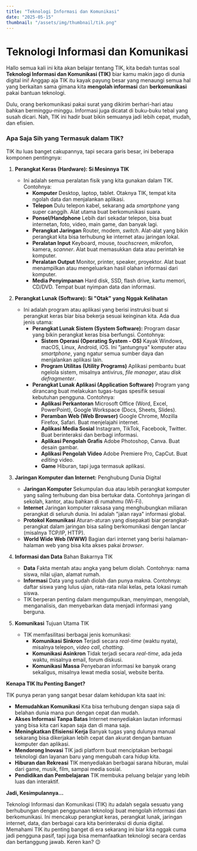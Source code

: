 ```yaml
---
title: "Teknologi Informasi dan Komunikasi"
date: "2025-05-15"
thumbnail: "/assets/img/thumbnail/tik.png"
---
```

# Teknologi Informasi dan Komunikasi
Hallo semua kali ini kita akan belajar tentang TIK, kita bedah tuntas soal **Teknologi Informasi dan Komunikasi (TIK)** biar kamu makin jago di dunia digital ini! Anggap aja TIK itu kayak payung besar yang menaungi semua hal yang berkaitan sama gimana kita **mengolah informasi** dan **berkomunikasi** pakai bantuan teknologi.

Dulu, orang berkomunikasi pakai surat yang dikirim berhari-hari atau bahkan berminggu-minggu. Informasi juga dicatat di buku-buku tebal yang susah dicari. Nah, TIK ini hadir buat bikin semuanya jadi lebih cepat, mudah, dan efisien.

### Apa Saja Sih yang Termasuk dalam TIK?

TIK itu luas banget cakupannya, tapi secara garis besar, ini beberapa komponen pentingnya:
1.  **Perangkat Keras (Hardware): Si Mesinnya TIK**

    * Ini adalah semua peralatan fisik yang kita gunakan dalam TIK. Contohnya:
        * **Komputer** Desktop, laptop, tablet. Otaknya TIK, tempat kita ngolah data dan menjalankan aplikasi.
        * **Telepon** Dulu telepon kabel, sekarang ada *smartphone* yang super canggih. Alat utama buat berkomunikasi suara.
        * **Ponsel/Handphone** Lebih dari sekadar telepon, bisa buat internetan, foto, video, main game, dan banyak lagi.
        * **Perangkat Jaringan** Router, modem, *switch*. Alat-alat yang bikin perangkat kita bisa terhubung ke internet atau jaringan lokal.
        * **Peralatan Input** Keyboard, mouse, *touchscreen*, mikrofon, kamera, *scanner*. Alat buat memasukkan data atau perintah ke komputer.
        * **Peralatan Output** Monitor, printer, speaker, proyektor. Alat buat menampilkan atau mengeluarkan hasil olahan informasi dari komputer.
        * **Media Penyimpanan** Hard disk, SSD, flash drive, kartu memori, CD/DVD. Tempat buat nyimpan data dan informasi.

2.  **Perangkat Lunak (Software): Si "Otak" yang Nggak Kelihatan**

    * Ini adalah program atau aplikasi yang berisi instruksi buat si perangkat keras biar bisa bekerja sesuai keinginan kita. Ada dua jenis utama:
        * **Perangkat Lunak Sistem (System Software):** Program dasar yang bikin perangkat keras bisa berfungsi. Contohnya:
            * **Sistem Operasi (Operating System - OS)** Kayak Windows, macOS, Linux, Android, iOS. Ini "jantungnya" komputer atau *smartphone*, yang ngatur semua sumber daya dan menjalankan aplikasi lain.
            * **Program Utilitas (Utility Programs)** Aplikasi pembantu buat ngelola sistem, misalnya antivirus, *file manager*, atau *disk defragmenter*.
        * **Perangkat Lunak Aplikasi (Application Software)** Program yang dirancang buat melakukan tugas-tugas spesifik sesuai kebutuhan pengguna. Contohnya:
            * **Aplikasi Perkantoran** Microsoft Office (Word, Excel, PowerPoint), Google Workspace (Docs, Sheets, Slides).
            * **Peramban Web (Web Browser)** Google Chrome, Mozilla Firefox, Safari. Buat menjelajahi internet.
            * **Aplikasi Media Sosial** Instagram, TikTok, Facebook, Twitter. Buat berinteraksi dan berbagi informasi.
            * **Aplikasi Pengolah Grafis** Adobe Photoshop, Canva. Buat desain gambar.
            * **Aplikasi Pengolah Video** Adobe Premiere Pro, CapCut. Buat *editing* video.
            * **Game** Hiburan, tapi juga termasuk aplikasi.

3.  **Jaringan Komputer dan Internet:** Penghubung Dunia Digital

    * **Jaringan Komputer** Sekumpulan dua atau lebih perangkat komputer yang saling terhubung dan bisa bertukar data. Contohnya jaringan di sekolah, kantor, atau bahkan di rumahmu (Wi-Fi).
    * **Internet** Jaringan komputer raksasa yang menghubungkan miliaran perangkat di seluruh dunia. Ini adalah "jalan raya" informasi global.
    * **Protokol Komunikasi** Aturan-aturan yang disepakati biar perangkat-perangkat dalam jaringan bisa saling berkomunikasi dengan lancar (misalnya TCP/IP, HTTP).
    * **World Wide Web (WWW)** Bagian dari internet yang berisi halaman-halaman web yang bisa kita akses pakai *browser*.

4.  **Informasi dan Data** Bahan Bakarnya TIK

    * **Data** Fakta mentah atau angka yang belum diolah. Contohnya: nama siswa, nilai ujian, alamat rumah.
    * **Informasi** Data yang sudah diolah dan punya makna. Contohnya: daftar siswa yang lulus ujian, rata-rata nilai kelas, peta lokasi rumah siswa.
    * TIK berperan penting dalam mengumpulkan, menyimpan, mengolah, menganalisis, dan menyebarkan data menjadi informasi yang berguna.

5.  **Komunikasi** Tujuan Utama TIK

    * TIK memfasilitasi berbagai jenis komunikasi:
        * **Komunikasi Sinkron** Terjadi secara *real-time* (waktu nyata), misalnya telepon, *video call*, *chatting*.
        * **Komunikasi Asinkron** Tidak terjadi secara *real-time*, ada jeda waktu, misalnya email, forum diskusi.
        * **Komunikasi Massa** Penyebaran informasi ke banyak orang sekaligus, misalnya lewat media sosial, website berita.

**Kenapa TIK Itu Penting Banget?**

TIK punya peran yang sangat besar dalam kehidupan kita saat ini:

* **Memudahkan Komunikasi** Kita bisa terhubung dengan siapa saja di belahan dunia mana pun dengan cepat dan mudah.
* **Akses Informasi Tanpa Batas** Internet menyediakan lautan informasi yang bisa kita cari kapan saja dan di mana saja.
* **Meningkatkan Efisiensi Kerja** Banyak tugas yang dulunya manual sekarang bisa dikerjakan lebih cepat dan akurat dengan bantuan komputer dan aplikasi.
* **Mendorong Inovasi** TIK jadi platform buat menciptakan berbagai teknologi dan layanan baru yang mengubah cara hidup kita.
* **Hiburan dan Rekreasi** TIK menyediakan berbagai sarana hiburan, mulai dari game, musik, film, sampai media sosial.
* **Pendidikan dan Pembelajaran** TIK membuka peluang belajar yang lebih luas dan interaktif.

**Jadi, Kesimpulannya...**

Teknologi Informasi dan Komunikasi (TIK) itu adalah segala sesuatu yang berhubungan dengan penggunaan teknologi buat mengolah informasi dan berkomunikasi. Ini mencakup perangkat keras, perangkat lunak, jaringan internet, data, dan berbagai cara kita berinteraksi di dunia digital. Memahami TIK itu penting banget di era sekarang ini biar kita nggak cuma jadi pengguna pasif, tapi juga bisa memanfaatkan teknologi secara cerdas dan bertanggung jawab. Keren kan? 😉